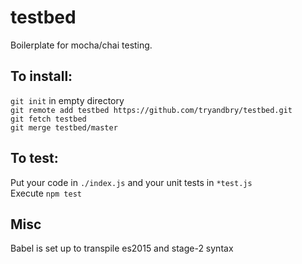 # testbed
Boilerplate for mocha/chai testing.

## To install:
`git init` in empty directory<br/>
`git remote add testbed https://github.com/tryandbry/testbed.git`<br/>
`git fetch testbed`<br/>
`git merge testbed/master`<br/>

## To test:
Put your code in `./index.js` and your unit tests in `*test.js`<br/>
Execute `npm test`

## Misc
Babel is set up to transpile es2015 and stage-2 syntax
